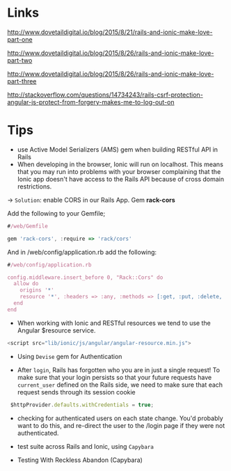# Links
http://www.dovetaildigital.io/blog/2015/8/21/rails-and-ionic-make-love-part-one


http://www.dovetaildigital.io/blog/2015/8/26/rails-and-ionic-make-love-part-two


http://www.dovetaildigital.io/blog/2015/8/26/rails-and-ionic-make-love-part-three


http://stackoverflow.com/questions/14734243/rails-csrf-protection-angular-js-protect-from-forgery-makes-me-to-log-out-on


# Tips
- use Active Model Serializers (AMS) gem when building RESTful API in Rails
- When developing in the browser, Ionic will run on localhost. This means that you may run into problems with your browser complaining that the Ionic app doesn't have access to the Rails API because of cross domain restrictions.

-> ``Solution``: enable CORS in our Rails App. Gem **rack-cors**

Add the following to your Gemfile;
```js
#/web/Gemfile

gem 'rack-cors', :require => 'rack/cors'
```

And in /web/config/application.rb add the following:
``` js
#/web/config/application.rb

config.middleware.insert_before 0, "Rack::Cors" do
  allow do
    origins '*'
    resource '*', :headers => :any, :methods => [:get, :put, :delete, :post, :options]
  end
end
```
- When working with Ionic and RESTful resources we tend to use the Angular $resource service. 
```js
<script src="lib/ionic/js/angular/angular-resource.min.js">
```

- Using ``Devise`` gem for Authentication

- After ``login``, Rails has forgotten who you are in just a single request! To make sure that your login persists so that your future requests have ``current_user`` defined on the Rails side, we need to make sure that each request sends through its session cookie
```js
 $httpProvider.defaults.withCredentials = true;
```
- checking for authenticated users on each state change. You'd probably want to do this, and re-direct the user to the /login page if they were not authenticated.

- test suite across Rails and Ionic, using ``Capybara``
- Testing With Reckless Abandon (Capybara)
